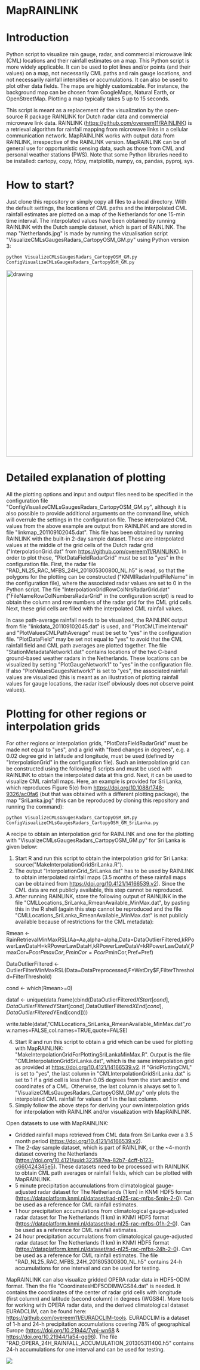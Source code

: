 # MapRAINLINK

# Introduction
Python script to visualize rain gauge, radar, and commercial microwave link (CML) locations and their rainfall estimates on a map. This Python script is more widely applicable. It can be used to plot lines and/or points (and their values) on a map, not necessarily CML paths and rain gauge locations, and not necessarily rainfall intensities or accumulations. It can also be used to plot other data fields. The maps are highly customizable. For instance, the background map can be chosen from GoogleMaps, Natural Earth, or OpenStreetMap. Plotting a map typically takes 5 up to 15 seconds.

This script is meant as a replacement of the visualization by the open-source R package RAINLINK for Dutch radar data and commercial microwave link data. RAINLINK (https://github.com/overeem11/RAINLINK) is a retrieval algorithm for rainfall mapping from microwave links in a cellular communication network. MapRAINLINK works with output data from RAINLINK, irrespective of the RAINLINK version. MapRAINLINK can be of general use for opportunistic sensing data, such as those from CML and personal weather stations (PWS). Note that some Python libraries need to be installed: cartopy, copy, h5py, matplotlib, numpy, os, pandas, pyproj, sys.

# How to start?
Just clone this repository or simply copy all files to a local directory. With the default settings, the locations of CML paths and the interpolated CML rainfall estimates are plotted on a map of the Netherlands for one 15-min time interval. The interpolated values have been obtained by running RAINLINK with the Dutch sample dataset, which is part of RAINLINK. The map "Netherlands.jpg" is made by running the vizualisation script "VisualizeCMLsGaugesRadars_CartopyOSM_GM.py" using Python version 3:
```
python VisualizeCMLsGaugesRadars_CartopyOSM_GM.py ConfigVisualizeCMLsGaugesRadars_CartopyOSM_GM.py
```
<img src="Netherlands.jpg" alt="drawing" width="500"/>

# Detailed explanation of plotting
All the plotting options and input and output files need to be specified in the configuration file "ConfigVisualizeCMLsGaugesRadars_CartopyOSM_GM.py", although it is also possible to provide additional arguments on the command line, which will overrule the settings in the configuration file. These interpolated CML values from the above example are output from RAINLINK and are stored in file "linkmap_201109102045.dat". This file has been obtained by running RAINLINK with the built-in 2-day sample dataset. These are interpolated values at the middle of the grid cells of the Dutch radar grid ("InterpolationGrid.dat" from https://github.com/overeem11/RAINLINK). In order to plot these, "PlotDataFieldRadarGrid" must be set to "yes" in the configuration file. First, the radar file "RAD_NL25_RAC_MFBS_24H_201805300800_NL.h5" is read, so that the polygons for the plotting can be constructed ("KNMIRadarInputFileName" in the configuration file), where the associated radar values are set to 0 in the Python script. The file "InterpolationGridRowColNrsRadarGrid.dat" ("FileNameRowColNumbersRadarGrid" in the configuration script) is read to obtain the column and row numbers of the radar grid for the CML grid cells. Next, these grid cells are filled with the interpolated CML rainfall values. 

In case path-average rainfall needs to be visualized, the RAINLINK output from file  "linkdata_201109102045.dat" is used, and "PlotCMLTimeInterval" and "PlotValuesCMLPathAverage" must be set to "yes" in the configuration file. "PlotDataField" may be set not equal to "yes" to avoid that the CML rainfall field and CML path averages are plotted together. The file "StationMetadataNetwork1.dat" contains locations of the two C-band ground-based weather radars in the Netherlands. These locations can be visualized by setting "PlotGaugeNetwork1" to "yes" in the configuration file. If also "PlotValuesGaugesNetwork1" is set to "yes", the associated rainfall values are visualized (this is meant as an illustration of plotting rainfall values for gauge locations, the radar itself obviously does not observe point values).

# Plotting for other regions or interpolation grids
For other regions or interpolation grids, "PlotDataFieldRadarGrid" must be made not equal to "yes", and a grid with "fixed changes in degrees", e.g. a 0.02 degree grid in latitude and longitude, must be used (defined by "InterpolationGrid" in the configuration file). Such an interpolation grid can be constructed using the following R scripts and must be used with RAINLINK to obtain the interpolated data at this grid. Next, it can be used to visualize CML rainfall maps. Here, an example is provided for Sri Lanka, which reproduces Figure 5(e) from https://doi.org/10.1088/1748-9326/ac0fa6 (but that was obtained with a different plotting package), the map "SriLanka.jpg" (this can be reproduced by cloning this repository and running the command):
```
python VisualizeCMLsGaugesRadars_CartopyOSM_GM.py ConfigVisualizeCMLsGaugesRadars_CartopyOSM_GM_SriLanka.py
```
A recipe to obtain an interpolation grid for RAINLINK and one for the plotting with "VisualizeCMLsGaugesRadars_CartopyOSM_GM.py" for Sri Lanka is given below:
1. Start R and run this script to obtain the interpolation grid for Sri Lanka: source("MakeInterpolationGridSriLanka.R").
2. The output "InterpolationGrid_SriLanka.dat" has to be used by RAINLINK to obtain interpolated rainfall maps (3.5 months of these rainfall maps can be obtained from https://doi.org/10.4121/14166539.v2). Since the CML data are not publicly available, this step cannot be reproduced.
3. After running RAINLINK, store the following output of RAINLINK in the file "CMLLocations_SriLanka_RmeanAvailable_MinMax.dat", by pasting this in the R shell (again this step cannot be reproduced and the file "CMLLocations_SriLanka_RmeanAvailable_MinMax.dat" is not publicly available because of restrictions for the CML metadata):

Rmean <- RainRetrievalMinMaxRSL(Aa=Aa,alpha=alpha,Data=DataOutlierFiltered,kRPowerLawDataH=kRPowerLawDataH,kRPowerLawDataV=kRPowerLawDataV,PmaxCor=Pcor$PmaxCor,PminCor=Pcor$PminCor,Pref=Pref)

DataOutlierFiltered <- OutlierFilterMinMaxRSL(Data=DataPreprocessed,F=WetDry$F,FilterThreshold=FilterThreshold)

cond <- which(Rmean>=0)

dataf <- unique(data.frame(cbind(DataOutlierFiltered$XStart[cond],DataOutlierFiltered$YStart[cond],DataOutlierFiltered$XEnd[cond],DataOutlierFiltered$YEnd[cond])))

write.table(dataf,"CMLLocations_SriLanka_RmeanAvailable_MinMax.dat",row.names=FALSE,col.names=TRUE,quote=FALSE)

4. Start R and run this script to obtain a grid which can be used for plotting with MapRAINLINK: "MakeInterpolationGridForPlottingSriLankaMinMax.R". Output is the file "CMLInterpolationGridSriLanka.dat", which is the same interpolation grid as provided at https://doi.org/10.4121/14166539.v2. If "GridPlottingCML" is set to "yes", the last column in "CMLInterpolationGridSriLanka.dat" is set to 1 if a grid cell is less than 0.05 degrees from the start and/or end coordinates of a CML. Otherwise, the last column is always set to 1. "VisualizeCMLsGaugesRadars_CartopyOSM_GM.py" only plots the interpolated CML rainfall for values of 1 in the last column.
5. Simply follow the above steps for deriving your own interpolation grids for interpolation with RAINLINK and/or visualization with MapRAINLINK.

Open datasets to use with MapRAINLINK:
- Gridded rainfall maps retrieved from CML data from Sri Lanka over a 3.5 month period (https://doi.org/10.4121/14166539.v2).
- The 2-day sample dataset, which is part of RAINLINK, or the ~4-month dataset covering the Netherlands (https://doi.org/10.4121/uuid:323587ea-82b7-4cff-b123-c660424345e5). These datasets need to be processed with RAINLINK to obtain CML path averages or rainfall fields, which can be plotted with MapRAINLINK.
- 5 minute precipitation accumulations from climatological gauge-adjusted radar dataset for The Netherlands (1 km) in KNMI HDF5 format (https://dataplatform.knmi.nl/dataset/rad-nl25-rac-mfbs-5min-2-0). Can be used as a reference for CML rainfall estimates.
- 1 hour precipitation accumulations from climatological gauge-adjusted radar dataset for The Netherlands (1 km) in KNMI HDF5 format (https://dataplatform.knmi.nl/dataset/rad-nl25-rac-mfbs-01h-2-0). Can be used as a reference for CML rainfall estimates.
- 24 hour precipitation accumulations from climatological gauge-adjusted radar dataset for The Netherlands (1 km) in KNMI HDF5 format (https://dataplatform.knmi.nl/dataset/rad-nl25-rac-mfbs-24h-2-0). Can be used as a reference for CML rainfall estimates. The file "RAD_NL25_RAC_MFBS_24H_201805300800_NL.h5" contains 24-h accumulations for one interval and can be used for testing.

MapRAINLINK can also visualize gridded OPERA radar data in HDF5-ODIM format. Then the file "CoordinatesHDF5ODIMWGS84.dat" is needed. It contains the coordinates of the center of radar grid cells with longitude (first column) and latitude (second column) in degrees (WGS84). More tools for working with OPERA radar data, and the derived climatological dataset EURADCLIM, can be found here: https://github.com/overeem11/EURADCLIM-tools. EURADCLIM is a dataset of 1-h and 24-h precipitation accumulations covering 78% of geographical Europe (https://doi.org/10.21944/7ypj-wn68 & https://doi.org/10.21944/1a54-gg96). The file "RAD_OPERA_24H_RAINFALL_ACCUMULATION_201305311400.h5" contains 24-h accumulations for one interval and can be used for testing.

![](SriLanka.jpg)
